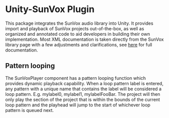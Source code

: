 # Unity-SunVox Plugin

This package integrates the SunVox audio library into Unity.
It provides import and playback of SunVox projects out-of-the-box, as well as organized and annotated code to aid developers in building their own implementation.
Most XML documentation is taken directly from the SunVox library page with a few adjustments and clarifications, see [here](https://warmplace.ru/soft/sunvox/sunvox_lib.php) for full documentation.

## Pattern looping
The SunVoxPlayer component has a pattern looping function which provides dynamic playback capability.
When a loop pattern label is entered, any pattern with a unique name that contains the label will be considered a loop pattern. E.g. mylabel0, mylabel1, mylabelFooBar.
The project will then only play the section of the project that is within the bounds of the current loop pattern and the playhead will jump to the start of whichever loop pattern is queued next.
